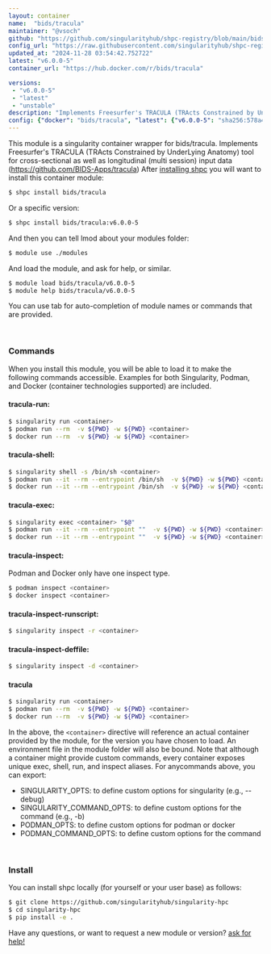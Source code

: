 ```yaml
---
layout: container
name:  "bids/tracula"
maintainer: "@vsoch"
github: "https://github.com/singularityhub/shpc-registry/blob/main/bids/tracula/container.yaml"
config_url: "https://raw.githubusercontent.com/singularityhub/shpc-registry/main/bids/tracula/container.yaml"
updated_at: "2024-11-28 03:54:42.752722"
latest: "v6.0.0-5"
container_url: "https://hub.docker.com/r/bids/tracula"

versions:
 - "v6.0.0-5"
 - "latest"
 - "unstable"
description: "Implements Freesurfer's TRACULA (TRActs Constrained by UnderLying Anatomy) tool for cross-sectional as well as longitudinal (multi session) input data (https://github.com/BIDS-Apps/tracula)"
config: {"docker": "bids/tracula", "latest": {"v6.0.0-5": "sha256:578a493569bdc8c170a9f83d4e2ae4fde565bee723221e7fc4f6b145dc96624d"}, "tags": {"v6.0.0-5": "sha256:578a493569bdc8c170a9f83d4e2ae4fde565bee723221e7fc4f6b145dc96624d", "latest": "sha256:578a493569bdc8c170a9f83d4e2ae4fde565bee723221e7fc4f6b145dc96624d", "unstable": "sha256:578a493569bdc8c170a9f83d4e2ae4fde565bee723221e7fc4f6b145dc96624d"}, "filter": ["v*"], "maintainer": "@vsoch", "description": "Implements Freesurfer's TRACULA (TRActs Constrained by UnderLying Anatomy) tool for cross-sectional as well as longitudinal (multi session) input data (https://github.com/BIDS-Apps/tracula)", "url": "https://hub.docker.com/r/bids/tracula"}
---
```


This module is a singularity container wrapper for bids/tracula.
Implements Freesurfer's TRACULA (TRActs Constrained by UnderLying Anatomy) tool for cross-sectional as well as longitudinal (multi session) input data (https://github.com/BIDS-Apps/tracula)
After [installing shpc](#install) you will want to install this container module:


```bash
$ shpc install bids/tracula
```

Or a specific version:

```bash
$ shpc install bids/tracula:v6.0.0-5
```

And then you can tell lmod about your modules folder:

```bash
$ module use ./modules
```

And load the module, and ask for help, or similar.

```bash
$ module load bids/tracula/v6.0.0-5
$ module help bids/tracula/v6.0.0-5
```

You can use tab for auto-completion of module names or commands that are provided.

<br>

### Commands

When you install this module, you will be able to load it to make the following commands accessible.
Examples for both Singularity, Podman, and Docker (container technologies supported) are included.

#### tracula-run:

```bash
$ singularity run <container>
$ podman run --rm  -v ${PWD} -w ${PWD} <container>
$ docker run --rm  -v ${PWD} -w ${PWD} <container>
```

#### tracula-shell:

```bash
$ singularity shell -s /bin/sh <container>
$ podman run --it --rm --entrypoint /bin/sh  -v ${PWD} -w ${PWD} <container>
$ docker run --it --rm --entrypoint /bin/sh  -v ${PWD} -w ${PWD} <container>
```

#### tracula-exec:

```bash
$ singularity exec <container> "$@"
$ podman run --it --rm --entrypoint ""  -v ${PWD} -w ${PWD} <container> "$@"
$ docker run --it --rm --entrypoint ""  -v ${PWD} -w ${PWD} <container> "$@"
```

#### tracula-inspect:

Podman and Docker only have one inspect type.

```bash
$ podman inspect <container>
$ docker inspect <container>
```

#### tracula-inspect-runscript:

```bash
$ singularity inspect -r <container>
```

#### tracula-inspect-deffile:

```bash
$ singularity inspect -d <container>
```



#### tracula

```bash
$ singularity run <container>
$ podman run --rm  -v ${PWD} -w ${PWD} <container>
$ docker run --rm  -v ${PWD} -w ${PWD} <container>
```


In the above, the `<container>` directive will reference an actual container provided
by the module, for the version you have chosen to load. An environment file in the
module folder will also be bound. Note that although a container
might provide custom commands, every container exposes unique exec, shell, run, and
inspect aliases. For anycommands above, you can export:

 - SINGULARITY_OPTS: to define custom options for singularity (e.g., --debug)
 - SINGULARITY_COMMAND_OPTS: to define custom options for the command (e.g., -b)
 - PODMAN_OPTS: to define custom options for podman or docker
 - PODMAN_COMMAND_OPTS: to define custom options for the command

<br>

### Install

You can install shpc locally (for yourself or your user base) as follows:

```bash
$ git clone https://github.com/singularityhub/singularity-hpc
$ cd singularity-hpc
$ pip install -e .
```

Have any questions, or want to request a new module or version? [ask for help!](https://github.com/singularityhub/singularity-hpc/issues)